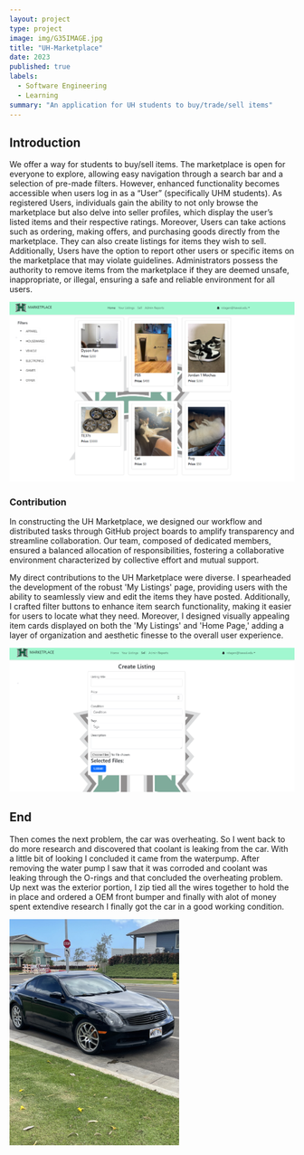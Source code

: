 ```yaml
---
layout: project
type: project
image: img/G35IMAGE.jpg
title: "UH-Marketplace"
date: 2023
published: true
labels:
  - Software Engineering
  - Learning
summary: "An application for UH students to buy/trade/sell items"
---
```



## Introduction 
We offer a way for students to buy/sell items. The marketplace is open for everyone to explore, allowing easy navigation through a search bar and a selection of pre-made filters. However, enhanced functionality becomes accessible when users log in as a “User” (specifically UHM students). As registered Users, individuals gain the ability to not only browse the marketplace but also delve into seller profiles, which display the user’s listed items and their respective ratings. Moreover, Users can take actions such as ordering, making offers, and purchasing goods directly from the marketplace. They can also create listings for items they wish to sell. Additionally, Users have the option to report other users or specific items on the marketplace that may violate guidelines. Administrators possess the authority to remove items from the marketplace if they are deemed unsafe, inappropriate, or illegal, ensuring a safe and reliable environment for all users.

<div class="text-left p-4">
<img width="1000px" src="../img/1st.png" class="img-thumbnail" > 
</div>

### Contribution

In constructing the UH Marketplace, we designed our workflow and distributed tasks through GitHub project boards to amplify transparency and streamline collaboration. Our team, composed of dedicated members, ensured a balanced allocation of responsibilities, fostering a collaborative environment characterized by collective effort and mutual support.

My direct contributions to the UH Marketplace were diverse. I spearheaded the development of the robust 'My Listings' page, providing users with the ability to seamlessly view and edit the items they have posted. Additionally, I crafted filter buttons to enhance item search functionality, making it easier for users to locate what they need. Moreover, I designed visually appealing item cards displayed on both the 'My Listings' and 'Home Page,' adding a layer of organization and aesthetic finesse to the overall user experience.

<div class="text-left p-4">
<img width="1000px" src="../img/2nd.png" class="img-thumbnail" > 
</div>


## End
Then comes the next problem, the car was overheating. So I went back to do more research and discovered that coolant is leaking from the car. With a little bit of looking I concluded it came from the waterpump. After removing the water pump I saw that it was corroded and coolant was leaking through the O-rings and that concluded the overheating problem. Up next was the exterior portion, I zip tied all the wires together to hold the in place and ordered a OEM front bumper and finally with alot of money spent extendive research I finally got the car in a good working condition.

<div class="text-left p-4">
<img width="300px" src="../img/G35Pt2.jpg" class="img-thumbnail" >  
</div>
